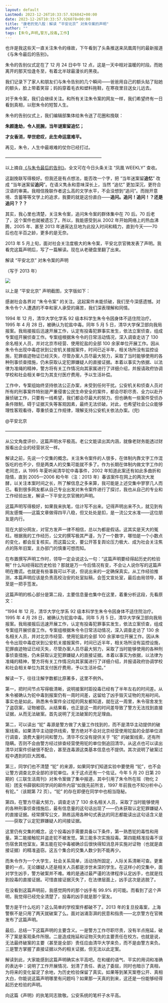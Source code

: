 ```yaml
---
layout: default
Lastmod: 2023-12-26T10:33:57.926842+00:00
date: 2023-12-26T10:33:57.926078+00:00
title: "康老的党八股｜解读 “平安北京” 对朱令案的声明"
author: ""
tags: [朱令,声明,警方,投毒,工作]
---
```


也许是我这些天一直关注朱令的缘故，下午看到了头条推送来凤凰周刊的最新报道《与朱令最后的告别》。

朱令的告别仪式定在了 12 月 24 日中午 12 点，这是一天中相对温暖的时段。而她离开的那天恰逢冬至，有着北半球最漫长的黑夜。

我们记录下了家人和朋友们与朱令告别的几个瞬间——爸爸用自己的额头贴了贴她的额头，脸上带着笑容；妈妈穿着毛衣和塑料拖鞋，在寒夜里目送女儿远去。

对于朱令案，我们会继续关注。和所有关注朱令案的网友一样，我们希望终有一日看到真相，以慰朱令的短暂人生。

朱令的告别仪式上，我们编辑部集体给朱令送了花圈和挽联：

**朱颜逢劫，令人扼腕，当年谜案留追忆；**

**才女香消，举世悲叹，此生命运意难平。**

再见，朱令，人生中最艰难的仗你已经打过。

——————————————————————

以上摘自[《与朱令最后的告别》](https://chinadigitaltimes.net/chinese/703543.html "《与朱令最后的告别》")。全文可在今日头条关注 “凤凰 WEEKLY” 查收。

这副挽联写得极好。但我还是有点想法，能否改一个字，把 “当年迷案留**追忆**” 改成 “当年迷案留**追问**”。在语义隽永和意味深长上，当然 “追忆” 更加深沉，更符合汉语的审美。我相信挽联作者这么高的文学水平，不会没想到“追问”。而抛开意境、含蓄等等文学上的追求，我要的就是这份直白——**追问。追问！追问！？还是追问？？？**

其实，我心里也清楚，关注朱令案，追问朱令案的群体集中在 70 后。70 后老了，这个案件也就被遗忘了。所以，我能感受到从 2002 年开始网络上的热血沸腾，2005 年、甚至 2013 年通宵达旦地为此投入时间和精力，直到今天——70 后也在半百之龄，更多的是无奈。

2013 年 5 月上旬，面对社会关注度极大的朱令案，平安北京官微发表了声明。我看完这篇声明后，写了一篇解读。现在从老硬盘里翻了出来。

解读 “平安北京” 对朱令案的声明

（写于 2013 年）

![](https://images.weserv.nl/?url=https%3A//keep.cdt.media/assets/images/3/f/3f0cf257/69c42df9.jpeg)

以上是 “平安北京” 声明截图，文字版如下：

感谢社会各界对 “朱令令案” 的关注。这起案件未能侦破，我们至今深感遗憾。对朱令令个人遭遇的不幸和家人承受的痛苦，我们深表理解和同情。

1994 年 12 月，清华大学化学系 92 级本科学生朱令令因身体不适住院治疗。1995 年 4 月 28 日，被确认为铊盐中毒。同年 5 月 5 日，清华大学保卫部向我局报案。我局接报后迅速开展工作，认定有投毒犯罪事实发生，依法立案侦查，组成专案组开展侦查工作。专案组根据朱令令的日常活动情况，深入调查走访了 130 余名相关人员，并对北京市经营、使用铊盐的全部 100 余家单位开展工作。因从朱令令出现中毒症状到公安机关接报案件，时间已近半年，相关场所没有监控设施，犯罪痕迹物证已经灭失，尽管办案人员尽最大努力，采取了当时能够使用的各种刑事侦查措施，仍未获取认定犯罪嫌疑人的直接证据。本着以事实为依据、以法律为准绳的精神，警方将有关工作情况向其家属进行了详细介绍，并报请政府协调学校和社会相关单位为其支付医疗费用，予以生活补偿。

工作中，专案组始终坚持依法公正办案，未受到任何干扰。公安机关和侦查人员对所有的刑事案件特别是严重侵害公民生命安全的案件，都会尽职尽责、全力以赴开展侦破工作，只要有一线希望，我们都会尽最大的努力。但也确有一些案件受侦办条件限制，碍于证据灭失等客观因素，最终无法侦破。对此，也希望社会公众能够理性客观看待，尊重侦查工作规律，理解支持公安机关依法办案。(完)

@平安北京

——————————————————————

从公文角度评价，这篇声明水平极高。老公文能读出其内涵，就像老财务能透过财报看出企业的经营状况一样。

解读之前，先说一个交集的概念。关注朱令案件的人很多，在体制内靠文字工作混饭吃的也不少，但是两类人的交集可能就不多了。作为长期在体制内做文字工作的老同志，从 1995 年夏听闻清华铊中毒事件，2002 年知道此案还有如此多曲折和隐情，直到 2005—2006 和今年（注：2013 年）春该案件在网上的两次大发酵，以关注本案时间之长，所了解信息之多来算，我可能是上述交集中寥寥几人而已。看到很多网友都从自己专业出发对朱令案件进行了探讨，我也从自己的专业和工作经验出发，解读一下平安北京官微的声明。

这篇声明写得极好，如果我来执笔，估计写不出来。记得声明出来不久，就见到有网友感慨——这篇文章做得四平八稳，但又处处是扣，是一流公文水准——这位朋友是内行。

现在大部分网友，对官方发声一律不相信，总以为都是假话。这其实是天大的冤枉。根据我的工作经历，公文的撰写极其严谨，为了一个数字，哪怕是一个小数点的变化，都会反复核实。而这篇公文，要公开答复舆论压力极大、成为社会关注焦点的陈年旧案，主办部门的慎重可想而知。

在布置撰写声明工作时，领导一定会说这么一句：“这篇声明要经得起历史的检验啊” 什么叫经得起历史检验？那就是万一今后情况有变，不会让人说你写的这篇声明在撒谎。也就是有些事我可以不说，但说出来的一定确保真实。从工作经验推测，本篇声明应该是负责高校治安的处室拟稿，会签文宣处室，最后由局领导，甚至是一把手签发。

这篇声明的核心部分是第二段，主要信息量也集中在这里，着重分析这段，先看原文：

“1994 年 12 月，清华大学化学系 92 级本科学生朱令令因身体不适住院治疗。1995 年 4 月 28 日，被确认为铊盐中毒。同年 5 月 5 日，清华大学保卫部向我局报案。我局接报后迅速开展工作，认定有投毒犯罪事实发生，依法立案侦查，组成专案组开展侦查工作。专案组根据朱令令日常活动情况，深入调查走访了 130 余名相关人员，并对北京市经营、使用铊盐的全部 100 余家单位开展工作。因从朱令令出现中毒症状到公安机关接报案件，时间已近半年，相关场所没有监控设施，犯罪痕迹物证已经灭失，尽管办案人员尽最大努力，采取了当时能够使用的各种刑事侦查措施，仍未获取认定犯罪嫌疑人的直接证据。本着以事实为依据，以法律为准绳的精神，警方将有关工作情况向其家属进行了详细介绍，并报请政府协调学校和社会相关单位为其支付医疗费用，予以生活补偿。”

解读一下，往往注解字数都比原著多，这里不例外。

第一，把时间节点写得极清晰，说明接案时距投毒已经有了半年左右的时间差。从朱令被确认为铊中毒到报案仍有一周时间差，这留给了凶手毁灭证物的充裕时间。事实也是如此。熟悉朱令案件全过程的网友都知道，就在这一周里，朱令宿舍发生了盗窃案，证物被窃。从结果看，也正是这一周的时间差导致了警方无法找到直接证据，从而无法破案。首先说明了无法破案的充足理由。

第二，可以读出 “铊” 毒源是警方做了大量工作找到的，而不是清华主动提供的破案线索。如果清华主动提供线索，警方绝对不会对北京经营使用铊盐的全部单位进行调查，浪费大量时间和警力。清华不仅没有提供关于 “铊” 的破案线索，还有所隐瞒。否则不会由警方经过排查经营使用铊的单位倒追回清华。从这点也可以读出清华对案件侦破很不配合，甚至连毒源这类基本信息也不提供。其次说明了破案过程中遇到的巨大困难。

第三，同学们也不清楚 “铊” 的来源，如果同学们知道实验中要使用 “铊”，也不会让警方调查北京全部的涉铊单位。关于这点还有一个佐证。今年 5 月 20 日第 20 期的《三联生活周刊》对朱令案做了集中报道，其中引用了朱令所在班（物化 2 班）团支书薛钢和同学间的邮件内容“如我先前所言，1997 年前我也不知分析中心有铊。”（该期第 72 页）。“铊” 的存在即便在同学中也相当隐秘。

第四，在警方尽最大努力，调查走访了 130 余名相关人员，采取了当时能够使用的各种刑事侦查措施后，最有信息量的这句话出现了——仍未获取认定犯罪嫌疑人的直接证据。经常撰写公文，熟练运用各种句式表达的同志都能读出这句话含义是——获取了认定犯罪嫌疑人的间接证据。

这里仍有交集的概念，这个投毒凶手需要具备以下条件，第一熟悉铊的毒性和用量。第二能接触铊并盗走铊不被发觉。第三能多次实施投毒。第四能精准投毒不误伤宿舍其他室友。第五能在铊中毒被确诊后很快得知消息并实施对证物（也就是直接证据）的精准盗窃。这五个集合的交集人数少到不能再少。

而朱令作为一个大学生，社会关系简单，活动场所固定，人际关系清晰可查。更重要的一点，无论嫌疑人还是相关人员都是涉世未深的学生。在这样小的交集中，面对学生凶手，警方破案并不难。难的是通过最严谨的法律程序认定凶手，也就是找到投毒的直接证据。可惜直接证据灭失了，在法律层面上，凶手这次是逃脱了。

在没看到这篇声明前，我感觉网传的那个凶手有 99.9% 的可能。而看到了这个声明，我觉得已经完全清楚了，投毒的凶手就是那个室友。

警方是干什么吃的？这么简单的学校案件都破不了。2013 年的复旦投毒案，上海警察不是只用了两天就破案了么。面对汹涌澎湃的民意和指责——北京警方在官微发布了这篇声明。

最后，总结一下这篇声明的主要含义。一是警方工作尽职尽责，没有半点拖延，破不了案是客观条件所限。二是造成拖延和证物灭失的主要责任在校方。也就是说，无法最终破案的主要（甚至是全部）责任应由清华大学来负，而不是由警方来负。三是警方掌握了直接证据以外的相关证据，但无法以此定案。

解读到此，大家能感到这篇声明确实水平高吧。在和缓的语气、平实的用词和准确的表达中：说明了工作开展情况、划清了责任、表达了委屈，同时也暗示了真相，为将来的变化留足了余地，为历史检验保留了真实。如果等到某天案卷公开、真相大白，你能说这篇声明哪里有问题吗？如果那一天真的到来，这还是一份能够经得起历史检验的声明。

向这篇《声明》的执笔同志致敬。公安系统的笔杆子水平高。

